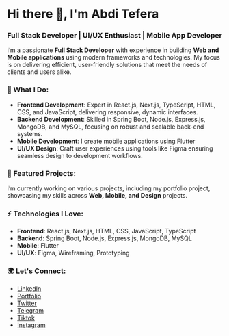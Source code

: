 # Hi there 👋, I'm Abdi Tefera

### Full Stack Developer | UI/UX Enthusiast | Mobile App Developer

I’m a passionate **Full Stack Developer** with experience in building **Web and Mobile applications** using modern frameworks and technologies. My focus is on delivering efficient, user-friendly solutions that meet the needs of clients and users alike.

### 🚀 What I Do:
- **Frontend Development**: Expert in React.js, Next.js, TypeScript, HTML, CSS, and JavaScript, delivering responsive, dynamic interfaces.
- **Backend Development**: Skilled in Spring Boot, Node.js, Express.js, MongoDB, and MySQL, focusing on robust and scalable back-end systems.
- **Mobile Development**: I create mobile applications using Flutter
- **UI/UX Design**: Craft user experiences using tools like Figma ensuring seamless design to development workflows.

### 🌟 Featured Projects:
I’m currently working on various projects, including my portfolio project, showcasing my skills across **Web, Mobile, and Design** projects.

### ⚡ Technologies I Love:
- **Frontend**: React.js, Next.js, HTML, CSS, JavaScript, TypeScript
- **Backend**: Spring Boot, Node.js, Express.js, MongoDB, MySQL
- **Mobile**: Flutter
- **UI/UX**: Figma, Wireframing, Prototyping

### 🌍 Let's Connect:
- [LinkedIn](https://www.linkedin.com/in/abditefera/)
- [Portfolio](https://abditefera.vercel.app/)
- [Twitter](https://x.com/abditefera1)
- [Telegram](t.me/abditefera)
- [Tiktok](https://www.tiktok.com/@design2develop)
- [Instagram](https://www.instagram.com/abdi_tefera/)
